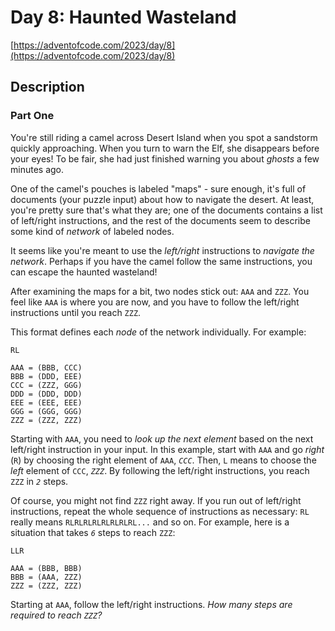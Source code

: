 # Day 8: Haunted Wasteland

[https://adventofcode.com/2023/day/8](https://adventofcode.com/2023/day/8)

## Description

### Part One

You're still riding a camel across Desert Island when you spot a sandstorm quickly approaching. When
you turn to warn the Elf, she disappears before your eyes! To be fair, she had just finished warning
you about _ghosts_ a few minutes ago.

One of the camel's pouches is labeled "maps" - sure enough, it's full of documents (your puzzle
input) about how to navigate the desert. At least, you're pretty sure that's what they are; one of
the documents contains a list of left/right instructions, and the rest of the documents seem to
describe some kind of _network_ of labeled nodes.

It seems like you're meant to use the _left/right_ instructions to _navigate the network_. Perhaps
if you have the camel follow the same instructions, you can escape the haunted wasteland!

After examining the maps for a bit, two nodes stick out: `AAA` and `ZZZ`. You feel like `AAA` is
where you are now, and you have to follow the left/right instructions until you reach `ZZZ`.

This format defines each _node_ of the network individually. For example:

    RL
    
    AAA = (BBB, CCC)
    BBB = (DDD, EEE)
    CCC = (ZZZ, GGG)
    DDD = (DDD, DDD)
    EEE = (EEE, EEE)
    GGG = (GGG, GGG)
    ZZZ = (ZZZ, ZZZ)
    

Starting with `AAA`, you need to _look up the next element_ based on the next left/right instruction
in your input. In this example, start with `AAA` and go _right_ (`R`) by choosing the right element
of `AAA`, _`CCC`_. Then, `L` means to choose the _left_ element of `CCC`, _`ZZZ`_. By following the
left/right instructions, you reach `ZZZ` in _`2`_ steps.

Of course, you might not find `ZZZ` right away. If you run out of left/right instructions, repeat
the whole sequence of instructions as necessary: `RL` really means `RLRLRLRLRLRLRLRL...` and so on.
For example, here is a situation that takes _`6`_ steps to reach `ZZZ`:

    LLR
    
    AAA = (BBB, BBB)
    BBB = (AAA, ZZZ)
    ZZZ = (ZZZ, ZZZ)
    

Starting at `AAA`, follow the left/right instructions. _How many steps are required to reach `ZZZ`?_
